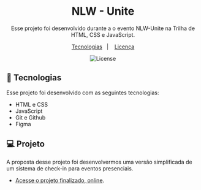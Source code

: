 <h1 align="center"> NLW - Unite</h1>

<p align="center">
Esse projeto foi desenvolvido durante a o evento NLW-Unite na Trilha de HTML, CSS e JavaScript.
</p>

<p align="center">
  <a href="#-tecnologias">Tecnologias</a>&nbsp;&nbsp;&nbsp;|&nbsp;&nbsp;&nbsp;
  <a href="#memo-licença">Licença</a>
</p>

<p align="center">
  <img alt="License" src="https://img.shields.io/static/v1?label=license&message=MIT&color=49AA26&labelColor=000000">
</p>

## 🚀 Tecnologias

Esse projeto foi desenvolvido com as seguintes tecnologias:

- HTML e CSS
- JavaScript
- Git e Github
- Figma

## 💻 Projeto
A proposta desse projeto foi desenvolvermos uma versão simplificada de um sistema de check-in para eventos presenciais.

- [Acesse o projeto finalizado, online](https://gabrielatomazsc.github.io/nlw-fullstack).
